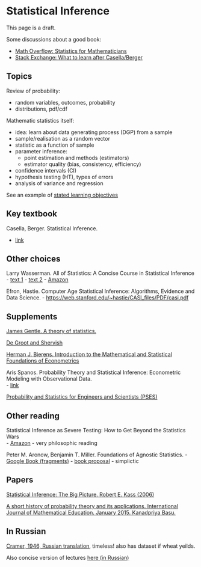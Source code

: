 Statistical Inference
=====================

This page is a draft.


Some discussions about a good book: 
   - [Math Overflow: Statistics for Mathematicians](https://mathoverflow.net/questions/31655/statistics-for-mathematicians)
   - [Stack Exchange: What to learn after Casella/Berger](https://stats.stackexchange.com/questions/91863/what-to-learn-after-casella-berger)

Topics
------

Review of probability:

- random variables, outcomes, probability
- distributions, pdf/cdf

Mathematic statistics itself:

- idea: learn about data generating process (DGP) from a sample
- sample/realisation as a random vector 
- statistic as a function of sample 
- parameter inference: 
   - point estimation and methods (estimators)  
   - estimator quality (bias, consistency, efficiency)
- confidence intervals (CI)
- hypothesis testing (HT), types of errors
- analysis of variance and regression 


See an example of [stated learning objectives](http://comet.lehman.cuny.edu/owen/teaching/mat327/syllabus_mat327_782_2018fa.pdf)


<!--

https://www.amazon.com/Statistical-Inference-Monographs-Statistics-Probability-ebook/dp/B076M4Q3WH/ref=sr_1_fkmrnull_1?keywords=S.D.+Silvey&qid=1557747351&s=gateway&sr=8-1-fkmrnull

----------

May buy:

https://www.amazon.com/gp/offer-listing/052100618X/ref=dp_olp_all_mbc?ie=UTF8&condition=all

----------

Programming:

- [R infer package](https://infer.netlify.com/): 
- [Julia - Statistical Primer]https://people.smp.uq.edu.au/YoniNazarathy/julia-stats/exploring-julia-a-statistical-primer-DRAFT.pdf

----------

Modern Applied Statistics with S. Venables & Ripley.
http://www.bagualu.net/wordpress/wp-content/uploads/2015/10/Modern_Applied_Statistics_With_S.pdf

+ MASS package.

----------

http://greenteapress.com/thinkstats/thinkstats.pdf

I  also  used  two  books,  David  MacKay’sInformation  Theory,  In-ference, and Learning Algorithms, which is the book that got me hooked onBayesian statistics, and Press et al.’sNumerical Recipes in C. But both booksare available online, so I don’t feel too bad
-->

Key textbook
------------

Casella, Berger. Statistical Inference.   
   - [link](https://fsalamri.files.wordpress.com/2015/02/casella_berger_statistical_inference1.pdf)


Other choices
-------------

Larry Wasserman. All of Statistics: A Concise Course in Statistical Inference 
    - [text 1](https://www.ic.unicamp.br/~wainer/cursos/1s2013/ml/livro.pdf)
    - [text 2](http://static.stevereads.com/papers_to_read/all_of_statistics.pdf)
    - [Amazon](https://www.amazon.com/All-Statistics-Statistical-Inference-Springer/dp/0387402721) 


Efron, Hastie. Computer Age Statistical Inference: Algorithms, Evidence and Data Science.
    - https://web.stanford.edu/~hastie/CASI_files/PDF/casi.pdf


Supplements
-----------

[James Gentle. A theory of statistics.](https://mason.gmu.edu/~jgentle/books/MathStat.pdf)

[De Groot and Shervish](http://professor.ufabc.edu.br/~nelson.faustino/Ensino/IPE2016/Livros/Morris%20H%20DeGroot_%20Mark%20J%20Schervish-Probability%20and%20statistics-Pearson%20Education%20%20(2012)%20(1).pdf)

[Herman J. Bierens. Introduction to the Mathematical and Statistical Foundations of Econometrics](https://bit.ly/2zWyyff)


Aris Spanos. Probability Theory and Statistical Inference: Econometric Modeling
with Observational Data.   
    - [link](https://wilfridomtz.files.wordpress.com/2014/08/cambridge-university-press-probability-theory-and-statistical-inference-842pg.pdf)


[Probability and Statistics for Engineers and Scientists (PSES)][PSES]

[PSES]: https://fac.ksu.edu.sa/sites/default/files/probability_and_statistics_for_engineers_and_scientisst.pdf

<!--
Ronald E. Walpole, Raymond H. Myers, Sharon L. Myers, Keying Ye
-->

Other reading
-------------

Statistical Inference as Severe Testing: How to Get Beyond the Statistics Wars   
    - [Amazon](https://www.amazon.com/Statistical-Inference-Severe-Testing-Statistics/dp/1107664640)
    - very philosophic reading

Peter M. Aronow, Benjamin T. Miller. Foundations of Agnostic Statistics. 
    - [Google Book (fragments)](https://books.google.ru/books?id=u1N-DwAAQBAJ&printsec=frontcover&hl=ru&source=gbs_ge_summary_r&cad=0#v=onepage&q&f=false)
    - [book proposal](http://aronow.research.yale.edu/aronowmillerproposal.pdf)
    - simplictic


Papers
------

[Statistical Inference:  The Big Picture. Robert E. Kass (2006)](http://static.stevereads.com/papers_to_read/statistical_inference_the_big_picture.pdf)

[A short history of probability theory and its applications.
International Journal of Mathematical Education. January 2015. Kanadpriya Basu.](https://www.researchgate.net/publication/271856948_A_short_history_of_probability_theory_and_its_applications)


In Russian
----------

[Cramer, 1946, Russian translation](http://cyber.sibsutis.ru:82/Monarev/docs/nauka/MV_Probability/MVsa_Statistics%20and%20applications/0417.Kramer-Matem_Metodi_Statistiki.pdf), timeless! also has dataset if wheat yeilds.

Also concise version of lectures [here (in Russian)](http://math.csu.ru/new_files/students/lectures/teor_ver/solovev_teor_ver.pdf)